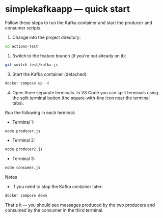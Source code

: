 # simplekafkaapp — quick start

Follow these steps to run the Kafka container and start the producer and consumer scripts.

1. Change into the project directory:

```bash
cd actions-test
```

1. Switch to the feature branch (if you're not already on it):

```bash
git switch test/kafka-js
```

3. Start the Kafka container (detached):

```bash
docker compose up -d
```

4. Open three separate terminals. In VS Code you can split terminals using the split terminal button (the square-with-line icon near the terminal tabs).

Run the following in each terminal:

- Terminal 1:

```bash
node producer.js
```

- Terminal 2:

```bash
node producer2.js
```

- Terminal 3:

```bash
node consumer.js
```

Notes

- If you need to stop the Kafka container later:

```bash
docker compose down
```

That's it — you should see messages produced by the two producers and consumed by the consumer in the third terminal.

